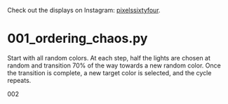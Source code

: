 Check out the displays on Instagram: [pixelssixtyfour](https://www.instagram.com/pixelssixtyfour/).

# 001_ordering_chaos.py

Start with all random colors. At each step, half the lights are chosen at random and transition 70% of the way towards a new random color. Once the transition is complete, a new target color is selected, and the cycle repeats.

002


